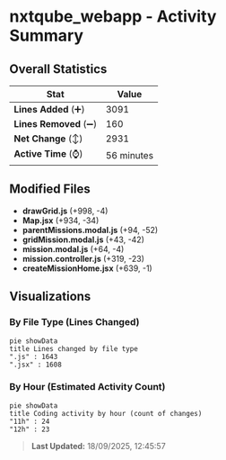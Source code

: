 # nxtqube_webapp - Activity Summary 

## Overall Statistics

| Stat                   | Value                                                             |
| ---------------------- | ----------------------------------------------------------------- |
| **Lines Added** (➕)   | 3091                                          |
| **Lines Removed** (➖) | 160                                        |
| **Net Change** (↕)    | 2931                |
| **Active Time** (⌚)   | 56 minutes |


## Modified Files
- **drawGrid.js** (+998, -4)
- **Map.jsx** (+934, -34)
- **parentMissions.modal.js** (+94, -52)
- **gridMission.modal.js** (+43, -42)
- **mission.modal.js** (+64, -4)
- **mission.controller.js** (+319, -23)
- **createMissionHome.jsx** (+639, -1)

## Visualizations

### By File Type (Lines Changed)

```mermaid
pie showData
title Lines changed by file type
".js" : 1643
".jsx" : 1608
```

### By Hour (Estimated Activity Count)

```mermaid
pie showData
title Coding activity by hour (count of changes)
"11h" : 24
"12h" : 23
```


> **Last Updated:** 18/09/2025, 12:45:57